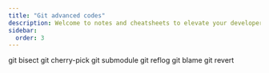 ```yaml
---
title: "Git advanced codes"
description: Welcome to notes and cheatsheets to elevate your developer journey
sidebar:
  order: 3
---
```


git bisect
git cherry-pick
git submodule
git reflog
git blame
git revert
